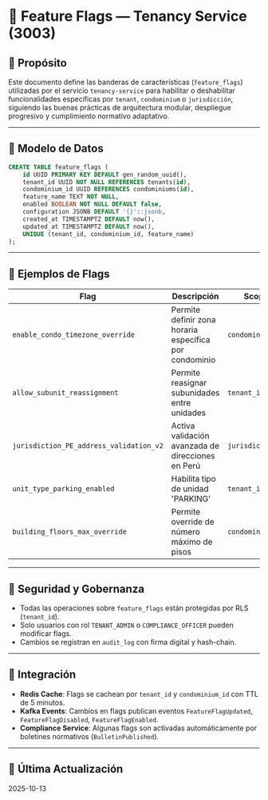 
# 🚩 Feature Flags — Tenancy Service (3003)

## 📌 Propósito
Este documento define las banderas de características (`feature_flags`) utilizadas por el servicio `tenancy-service` para habilitar o deshabilitar funcionalidades específicas por `tenant`, `condominium` o `jurisdicción`, siguiendo las buenas prácticas de arquitectura modular, despliegue progresivo y cumplimiento normativo adaptativo.

---

## 🧩 Modelo de Datos

```sql
CREATE TABLE feature_flags (
    id UUID PRIMARY KEY DEFAULT gen_random_uuid(),
    tenant_id UUID NOT NULL REFERENCES tenants(id),
    condominium_id UUID REFERENCES condominiums(id),
    feature_name TEXT NOT NULL,
    enabled BOOLEAN NOT NULL DEFAULT false,
    configuration JSONB DEFAULT '{}'::jsonb,
    created_at TIMESTAMPTZ DEFAULT now(),
    updated_at TIMESTAMPTZ DEFAULT now(),
    UNIQUE (tenant_id, condominium_id, feature_name)
);
```

---

## 🧪 Ejemplos de Flags

| Flag | Descripción | Scope | Default |
|------|-------------|-------|---------|
| `enable_condo_timezone_override` | Permite definir zona horaria específica por condominio | `condominium_id` | `false` |
| `allow_subunit_reassignment` | Permite reasignar subunidades entre unidades | `tenant_id` | `false` |
| `jurisdiction_PE_address_validation_v2` | Activa validación avanzada de direcciones en Perú | `jurisdiction` | `true` |
| `unit_type_parking_enabled` | Habilita tipo de unidad 'PARKING' | `tenant_id` | `true` |
| `building_floors_max_override` | Permite override de número máximo de pisos | `condominium_id` | `false` |

---

## 🔐 Seguridad y Gobernanza

- Todas las operaciones sobre `feature_flags` están protegidas por RLS (`tenant_id`).
- Solo usuarios con rol `TENANT_ADMIN` o `COMPLIANCE_OFFICER` pueden modificar flags.
- Cambios se registran en `audit_log` con firma digital y hash-chain.

---

## 🔄 Integración

- **Redis Cache**: Flags se cachean por `tenant_id` y `condominium_id` con TTL de 5 minutos.
- **Kafka Events**: Cambios en flags publican eventos `FeatureFlagUpdated`, `FeatureFlagDisabled`, `FeatureFlagEnabled`.
- **Compliance Service**: Algunas flags son activadas automáticamente por boletines normativos (`BulletinPublished`).

---

## 📅 Última Actualización
2025-10-13
